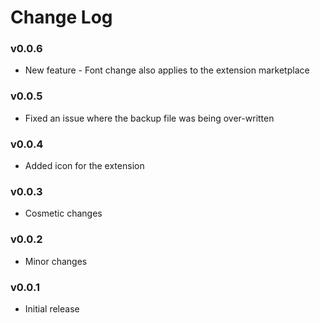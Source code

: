 # Change Log

### v0.0.6
- New feature - Font change also applies to the extension marketplace

### v0.0.5
- Fixed an issue where the backup file was being over-written

### v0.0.4
- Added icon for the extension

### v0.0.3
- Cosmetic changes

### v0.0.2
- Minor changes

### v0.0.1
- Initial release

